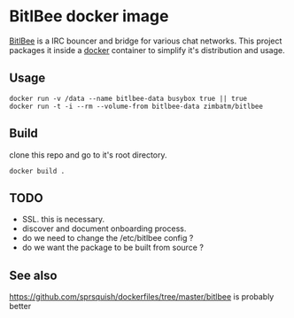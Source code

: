 BitlBee docker image
====================

[BitlBee](http://www.bitlbee.org/) is a IRC bouncer and bridge for various
chat networks. This project packages it inside a [docker](http://docker.io)
container to simplify it's distribution and usage.

Usage
-----

```
docker run -v /data --name bitlbee-data busybox true || true
docker run -t -i --rm --volume-from bitlbee-data zimbatm/bitlbee
```

Build
-----

clone this repo and go to it's root directory.

`docker build .`

TODO
----

* SSL. this is necessary.
* discover and document onboarding process.
* do we need to change the /etc/bitlbee config ?
* do we want the package to be built from source ?

See also
--------

https://github.com/sprsquish/dockerfiles/tree/master/bitlbee is probably
better

